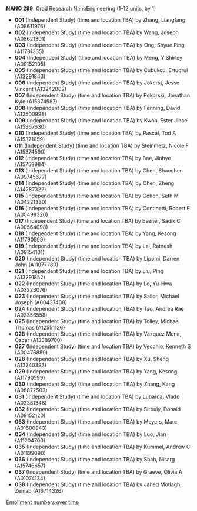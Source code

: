 **NANO 299**: Grad Research NanoEngineering (1–12 units, by 1)

- **001** (Independent Study) (time and location TBA) by Zhang, Liangfang (A08611976)
- **002** (Independent Study) (time and location TBA) by Wang, Joseph (A08621301)
- **003** (Independent Study) (time and location TBA) by Ong, Shyue Ping (A11781335)
- **004** (Independent Study) (time and location TBA) by Meng, Y.Shirley (A09152105)
- **005** (Independent Study) (time and location TBA) by Cubukcu, Ertugrul (A13291843)
- **006** (Independent Study) (time and location TBA) by Jokerst, Jesse Vincent (A13242002)
- **007** (Independent Study) (time and location TBA) by Pokorski, Jonathan Kyle (A15374587)
- **008** (Independent Study) (time and location TBA) by Fenning, David (A12500998)
- **009** (Independent Study) (time and location TBA) by Kwon, Ester Jihae (A15367630)
- **010** (Independent Study) (time and location TBA) by Pascal, Tod A (A15371659)
- **011** (Independent Study) (time and location TBA) by Steinmetz, Nicole F (A15374590)
- **012** (Independent Study) (time and location TBA) by Bae, Jinhye (A15758984)
- **013** (Independent Study) (time and location TBA) by Chen, Shaochen (A09745677)
- **014** (Independent Study) (time and location TBA) by Chen, Zheng (A14287322)
- **015** (Independent Study) (time and location TBA) by Cohen, Seth M (A04221330)
- **016** (Independent Study) (time and location TBA) by Continetti, Robert E. (A00498320)
- **017** (Independent Study) (time and location TBA) by Esener, Sadik C (A00564098)
- **018** (Independent Study) (time and location TBA) by Yang, Kesong (A11790599)
- **019** (Independent Study) (time and location TBA) by Lal, Ratnesh (A09154101)
- **020** (Independent Study) (time and location TBA) by Lipomi, Darren John (A11077780)
- **021** (Independent Study) (time and location TBA) by Liu, Ping (A13291852)
- **022** (Independent Study) (time and location TBA) by Lo, Yu-Hwa (A03223076)
- **023** (Independent Study) (time and location TBA) by Sailor, Michael Joseph (A00437408)
- **024** (Independent Study) (time and location TBA) by Tao, Andrea Rae (A02356558)
- **025** (Independent Study) (time and location TBA) by Tolley, Michael Thomas (A12551126)
- **026** (Independent Study) (time and location TBA) by Vazquez Mena, Oscar (A13389700)
- **027** (Independent Study) (time and location TBA) by Vecchio, Kenneth S (A00476889)
- **028** (Independent Study) (time and location TBA) by Xu, Sheng (A13240393)
- **029** (Independent Study) (time and location TBA) by Yang, Kesong (A11790599)
- **030** (Independent Study) (time and location TBA) by Zhang, Kang (A08872503)
- **031** (Independent Study) (time and location TBA) by Lubarda, Vlado (A02381348)
- **032** (Independent Study) (time and location TBA) by Sirbuly, Donald (A09152120)
- **033** (Independent Study) (time and location TBA) by Meyers, Marc (A01600943)
- **034** (Independent Study) (time and location TBA) by Luo, Jian (A11204700)
- **035** (Independent Study) (time and location TBA) by Kummel, Andrew C (A01139090)
- **036** (Independent Study) (time and location TBA) by Shah, Nisarg (A15746657)
- **037** (Independent Study) (time and location TBA) by Graeve, Olivia A (A01074134)
- **038** (Independent Study) (time and location TBA) by Jahed Motlagh, Zeinab (A16714326)

[Enrollment numbers over time](./NANO299.tsv)
